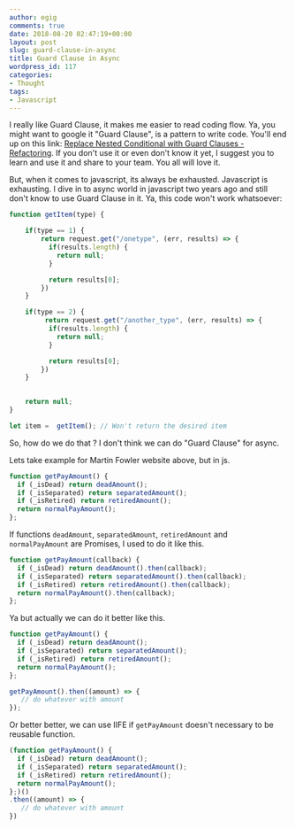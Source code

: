 ```yaml
---
author: egig
comments: true
date: 2018-08-20 02:47:19+00:00
layout: post
slug: guard-clause-in-async
title: Guard Clause in Async
wordpress_id: 117
categories:
- Thought
tags:
- Javascript
---
```


I really like Guard Clause, it makes me easier to read coding flow. Ya, you might want to google it "Guard Clause", is a pattern to write code. You'll end up on this link: [Replace Nested Conditional with Guard Clauses - Refactoring](https://refactoring.com/catalog/replaceNestedConditionalWithGuardClauses.html). If you don't use it or even don't know it yet, I suggest you to learn and use it and share to your team. You all will love it.<!-- more -->

But, when it comes to javascript, its always be exhausted. Javascript is exhausting. I dive in to async world in javascript two years ago and still don't know to use Guard Clause in it. Ya, this code won't work whatsoever:


```js
function getItem(type) {

    if(type == 1) {
        return request.get("/onetype", (err, results) => {
          if(results.length) {
            return null;
          }

          return results[0];
        })
    }

    if(type == 2) {
         return request.get("/another_type", (err, results) => {
          if(results.length) {
            return null;
          }

          return results[0];
        })
    }
   

    return null;
}

let item =  getItem(); // Won't return the desired item
```



So, how do we do that ? I don't think we can do "Guard Clause" for async.

Lets take example for Martin Fowler website above, but in js.


    
```js
function getPayAmount() {
  if (_isDead) return deadAmount();
  if (_isSeparated) return separatedAmount();
  if (_isRetired) return retiredAmount();
  return normalPayAmount();
};
```
    

If functions `deadAmount`, `separatedAmount`, `retiredAmount` and `normalPayAmount` are Promises, I used to do it like this.


    
```js
function getPayAmount(callback) {
  if (_isDead) return deadAmount().then(callback);
  if (_isSeparated) return separatedAmount().then(callback);
  if (_isRetired) return retiredAmount().then(callback);
  return normalPayAmount().then(callback);
};
```  


Ya but actually we can do it better like this.


```js 
function getPayAmount() {
  if (_isDead) return deadAmount();
  if (_isSeparated) return separatedAmount();
  if (_isRetired) return retiredAmount();
  return normalPayAmount();
}; 

getPayAmount().then((amount) => {
   // do whatever with amount
});
```
    


Or better better, we can use IIFE if `getPayAmount` doesn't necessary to be reusable function.


    
```js
(function getPayAmount() {
  if (_isDead) return deadAmount();
  if (_isSeparated) return separatedAmount();
  if (_isRetired) return retiredAmount();
  return normalPayAmount();
};)()
.then((amount) => {
   // do whatever with amount
})
```
    
